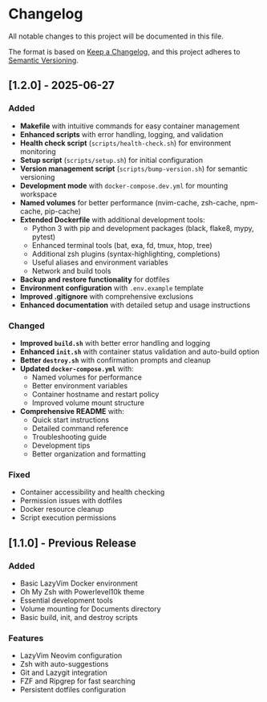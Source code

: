 # Changelog

All notable changes to this project will be documented in this file.

The format is based on [Keep a Changelog](https://keepachangelog.com/en/1.0.0/),
and this project adheres to [Semantic Versioning](https://semver.org/spec/v2.0.0.html).

## [1.2.0] - 2025-06-27

### Added
- **Makefile** with intuitive commands for easy container management
- **Enhanced scripts** with error handling, logging, and validation
- **Health check script** (`scripts/health-check.sh`) for environment monitoring
- **Setup script** (`scripts/setup.sh`) for initial configuration
- **Version management script** (`scripts/bump-version.sh`) for semantic versioning
- **Development mode** with `docker-compose.dev.yml` for mounting workspace
- **Named volumes** for better performance (nvim-cache, zsh-cache, npm-cache, pip-cache)
- **Extended Dockerfile** with additional development tools:
  - Python 3 with pip and development packages (black, flake8, mypy, pytest)
  - Enhanced terminal tools (bat, exa, fd, tmux, htop, tree)
  - Additional zsh plugins (syntax-highlighting, completions)
  - Useful aliases and environment variables
  - Network and build tools
- **Backup and restore functionality** for dotfiles
- **Environment configuration** with `.env.example` template
- **Improved .gitignore** with comprehensive exclusions
- **Enhanced documentation** with detailed setup and usage instructions

### Changed
- **Improved `build.sh`** with better error handling and logging
- **Enhanced `init.sh`** with container status validation and auto-build option
- **Better `destroy.sh`** with confirmation prompts and cleanup
- **Updated `docker-compose.yml`** with:
  - Named volumes for performance
  - Better environment variables
  - Container hostname and restart policy
  - Improved volume mount structure
- **Comprehensive README** with:
  - Quick start instructions
  - Detailed command reference
  - Troubleshooting guide
  - Development tips
  - Better organization and formatting

### Fixed
- Container accessibility and health checking
- Permission issues with dotfiles
- Docker resource cleanup
- Script execution permissions

## [1.1.0] - Previous Release

### Added
- Basic LazyVim Docker environment
- Oh My Zsh with Powerlevel10k theme
- Essential development tools
- Volume mounting for Documents directory
- Basic build, init, and destroy scripts

### Features
- LazyVim Neovim configuration
- Zsh with auto-suggestions
- Git and Lazygit integration
- FZF and Ripgrep for fast searching
- Persistent dotfiles configuration
